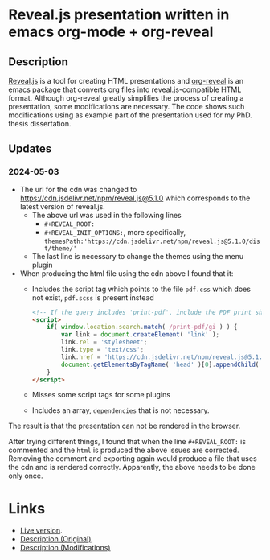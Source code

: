 # Reveal.js presentation written in emacs org-mode + org-reveal


<a id="org027a6c8"></a>

## Description

[Reveal.js](https://revealjs.com/) is a tool for creating HTML presentations and [org-reveal](https://github.com/yjwen/org-reveal/) is an emacs package that converts org files into reveal.js-compatible HTML format. Although org-reveal greatly simplifies the process of creating a presentation, some modifications are necessary. The code shows such modifications using as example part of the presentation used for my PhD. thesis dissertation.


<a id="org53f8296"></a>

## Updates


<a id="orgccff9f2"></a>

### 2024-05-03

-   The url for the cdn was changed to <https://cdn.jsdelivr.net/npm/reveal.js@5.1.0> which corresponds to the latest version of reveal.js.
    -   The above url was used in the following lines
        -   `#+REVEAL_ROOT:`
        -   `#+REVEAL_INIT_OPTIONS:`, more specifically, `themesPath:'https://cdn.jsdelivr.net/npm/reveal.js@5.1.0/dist/theme/'`
    -   The last line is necessary to change the themes using the menu plugin
-   When producing the html file using the cdn above I found that it:
    -   Includes the script tag which points to the file `pdf.css` which does not exist, `pdf.scss` is present instead
        
        ```html
        <!-- If the query includes 'print-pdf', include the PDF print sheet -->
        <script>
            if( window.location.search.match( /print-pdf/gi ) ) {
                var link = document.createElement( 'link' );
                link.rel = 'stylesheet';
                link.type = 'text/css';
                link.href = 'https://cdn.jsdelivr.net/npm/reveal.js@5.1.0/css/print/pdf.css';
                document.getElementsByTagName( 'head' )[0].appendChild( link );
            }
        </script>
        ```
    -   Misses some script tags for some plugins
    -   Includes an array, `dependencies` that is not necessary.

The result is that the presentation can not be rendered in the browser.

After trying different things, I found that when the line `#+REVEAL_ROOT:` is commented and the `html` is produced the above issues are corrected. Removing the comment and exporting again would produce a file that uses the cdn and is rendered correctly. Apparently, the above needs to be done only once.


<a id="org5149586"></a>

# Links

-   [Live version](https://ssl-bio.github.io/Reveal.js-demo/#/slide-org4ffdd88).
-   [Description (Original)](https://ssl-blog.netlify.app/posts/reveal-js-presentations/)
-   [Description (Modifications)](https://ssl-blog.netlify.app/posts/reveal-js-demo2/)
